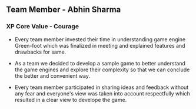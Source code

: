 ## Team Member - Abhin Sharma

### XP Core Value - Courage

- Every team member invested their time in understanding game engine Green-foot which was finalized in meeting and explained features and drawbacks for same.

- As a team we decided to develop a sample game to better understand the game engines and explore their complexity so that we can conclude the better and convenient way.

- Every team member participated in sharing ideas and feedback without any fear and everyone's view was taken into account respectfully which resulted in a clear view to develope the game.